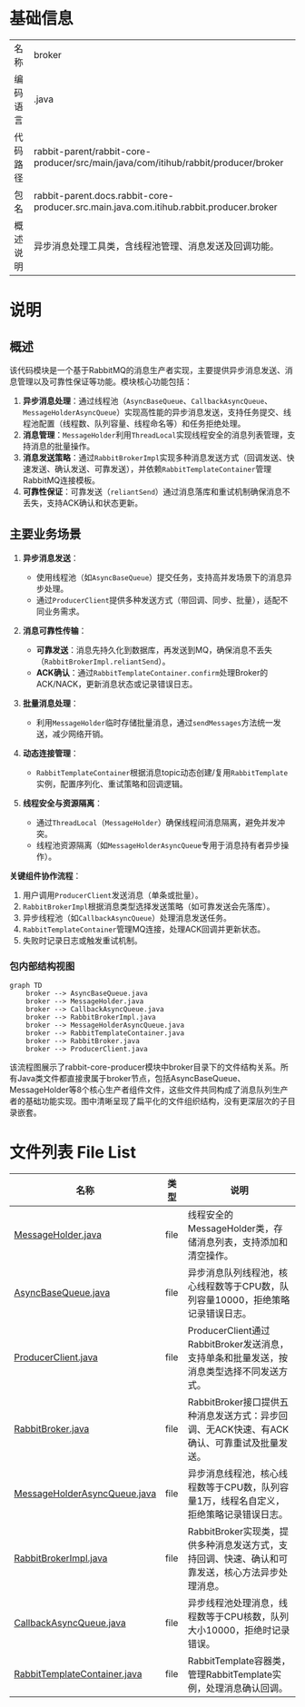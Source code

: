 # 基础信息

|      |      |
|------|------|
| 名称 | broker |
| 编码语言 | .java |
| 代码路径 | rabbit-parent/rabbit-core-producer/src/main/java/com/itihub/rabbit/producer/broker |
| 包名 | rabbit-parent.docs.rabbit-core-producer.src.main.java.com.itihub.rabbit.producer.broker |
| 概述说明 | 异步消息处理工具类，含线程池管理、消息发送及回调功能。 |

# 说明

## 概述  
该代码模块是一个基于RabbitMQ的消息生产者实现，主要提供异步消息发送、消息管理以及可靠性保证等功能。模块核心功能包括：  
1. **异步消息处理**：通过线程池（`AsyncBaseQueue`、`CallbackAsyncQueue`、`MessageHolderAsyncQueue`）实现高性能的异步消息发送，支持任务提交、线程池配置（线程数、队列容量、线程命名等）和任务拒绝处理。  
2. **消息管理**：`MessageHolder`利用`ThreadLocal`实现线程安全的消息列表管理，支持消息的批量操作。  
3. **消息发送策略**：通过`RabbitBrokerImpl`实现多种消息发送方式（回调发送、快速发送、确认发送、可靠发送），并依赖`RabbitTemplateContainer`管理RabbitMQ连接模板。  
4. **可靠性保证**：可靠发送（`reliantSend`）通过消息落库和重试机制确保消息不丢失，支持ACK确认和状态更新。  

## 主要业务场景  
1. **异步消息发送**：  
   - 使用线程池（如`AsyncBaseQueue`）提交任务，支持高并发场景下的消息异步处理。  
   - 通过`ProducerClient`提供多种发送方式（带回调、同步、批量），适配不同业务需求。  

2. **消息可靠性传输**：  
   - **可靠发送**：消息先持久化到数据库，再发送到MQ，确保消息不丢失（`RabbitBrokerImpl.reliantSend`）。  
   - **ACK确认**：通过`RabbitTemplateContainer.confirm`处理Broker的ACK/NACK，更新消息状态或记录错误日志。  

3. **批量消息处理**：  
   - 利用`MessageHolder`临时存储批量消息，通过`sendMessages`方法统一发送，减少网络开销。  

4. **动态连接管理**：  
   - `RabbitTemplateContainer`根据消息topic动态创建/复用`RabbitTemplate`实例，配置序列化、重试策略和回调逻辑。  

5. **线程安全与资源隔离**：  
   - 通过`ThreadLocal`（`MessageHolder`）确保线程间消息隔离，避免并发冲突。  
   - 线程池资源隔离（如`MessageHolderAsyncQueue`专用于消息持有者异步操作）。  

**关键组件协作流程**：  
1. 用户调用`ProducerClient`发送消息（单条或批量）。  
2. `RabbitBrokerImpl`根据消息类型选择发送策略（如可靠发送会先落库）。  
3. 异步线程池（如`CallbackAsyncQueue`）处理消息发送任务。  
4. `RabbitTemplateContainer`管理MQ连接，处理ACK回调并更新状态。  
5. 失败时记录日志或触发重试机制。


### 包内部结构视图

```mermaid
graph TD
    broker --> AsyncBaseQueue.java
    broker --> MessageHolder.java
    broker --> CallbackAsyncQueue.java
    broker --> RabbitBrokerImpl.java
    broker --> MessageHolderAsyncQueue.java
    broker --> RabbitTemplateContainer.java
    broker --> RabbitBroker.java
    broker --> ProducerClient.java
```

该流程图展示了rabbit-core-producer模块中broker目录下的文件结构关系。所有Java类文件都直接隶属于broker节点，包括AsyncBaseQueue、MessageHolder等8个核心生产者组件文件，这些文件共同构成了消息队列生产者的基础功能实现。图中清晰呈现了扁平化的文件组织结构，没有更深层次的子目录嵌套。

# 文件列表 File List

| 名称   | 类型  | 说明 |
|-------|------|-------------|
| [MessageHolder.java](MessageHolder.md) | file | 线程安全的MessageHolder类，存储消息列表，支持添加和清空操作。 |
| [AsyncBaseQueue.java](AsyncBaseQueue.md) | file | 异步消息队列线程池，核心线程数等于CPU数，队列容量10000，拒绝策略记录错误日志。 |
| [ProducerClient.java](ProducerClient.md) | file | ProducerClient通过RabbitBroker发送消息，支持单条和批量发送，按消息类型选择不同发送方式。 |
| [RabbitBroker.java](RabbitBroker.md) | file | RabbitBroker接口提供五种消息发送方式：异步回调、无ACK快速、有ACK确认、可靠重试及批量发送。 |
| [MessageHolderAsyncQueue.java](MessageHolderAsyncQueue.md) | file | 异步消息线程池，核心线程数等于CPU数，队列容量1万，线程名自定义，拒绝策略记录错误日志。 |
| [RabbitBrokerImpl.java](RabbitBrokerImpl.md) | file | RabbitBroker实现类，提供多种消息发送方式，支持回调、快速、确认和可靠发送，核心方法异步处理消息。 |
| [CallbackAsyncQueue.java](CallbackAsyncQueue.md) | file | 异步线程池处理消息，线程数等于CPU核数，队列大小10000，拒绝时记录错误。 |
| [RabbitTemplateContainer.java](RabbitTemplateContainer.md) | file | RabbitTemplate容器类，管理RabbitTemplate实例，处理消息确认回调。 |


